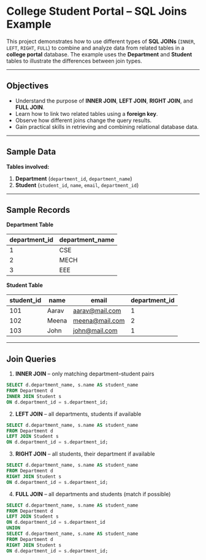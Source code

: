

# **College Student Portal – SQL Joins Example**

This project demonstrates how to use different types of **SQL JOINs** (`INNER`, `LEFT`, `RIGHT`, `FULL`) to combine and analyze data from related tables in a **college portal** database.
The example uses the **Department** and **Student** tables to illustrate the differences between join types.

---

## **Objectives**

* Understand the purpose of **INNER JOIN**, **LEFT JOIN**, **RIGHT JOIN**, and **FULL JOIN**.
* Learn how to link two related tables using a **foreign key**.
* Observe how different joins change the query results.
* Gain practical skills in retrieving and combining relational database data.

---

## **Sample Data**

**Tables involved:**

1. **Department** (`department_id`, `department_name`)
2. **Student** (`student_id`, `name`, `email`, `department_id`)

---

## **Sample Records**

**Department Table**

| department\_id | department\_name |
| -------------- | ---------------- |
| 1              | CSE              |
| 2              | MECH             |
| 3              | EEE              |

**Student Table**

| student\_id | name  | email                                   | department\_id |
| ----------- | ----- | --------------------------------------- | -------------- |
| 101         | Aarav | [aarav@mail.com](mailto:aarav@mail.com) | 1              |
| 102         | Meena | [meena@mail.com](mailto:meena@mail.com) | 2              |
| 103         | John  | [john@mail.com](mailto:john@mail.com)   | 1              |

---

## **Join Queries**

1. **INNER JOIN** – only matching department–student pairs

```sql
SELECT d.department_name, s.name AS student_name
FROM Department d
INNER JOIN Student s
ON d.department_id = s.department_id;
```

2. **LEFT JOIN** – all departments, students if available

```sql
SELECT d.department_name, s.name AS student_name
FROM Department d
LEFT JOIN Student s
ON d.department_id = s.department_id;
```

3. **RIGHT JOIN** – all students, their department if available

```sql
SELECT d.department_name, s.name AS student_name
FROM Department d
RIGHT JOIN Student s
ON d.department_id = s.department_id;
```

4. **FULL JOIN** – all departments and students (match if possible)

```sql
SELECT d.department_name, s.name AS student_name
FROM Department d
LEFT JOIN Student s
ON d.department_id = s.department_id
UNION
SELECT d.department_name, s.name AS student_name
FROM Department d
RIGHT JOIN Student s
ON d.department_id = s.department_id;
```
